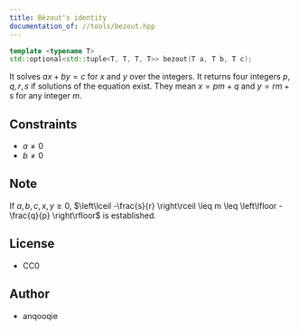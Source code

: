 ```yaml
---
title: Bézout's identity
documentation_of: //tools/bezout.hpp
---
```


```cpp
template <typename T>
std::optional<std::tuple<T, T, T, T>> bezout(T a, T b, T c);
```

It solves $ax + by = c$ for $x$ and $y$ over the integers.
It returns four integers $p, q, r, s$ if solutions of the equation exist.
They mean $x = pm + q$ and $y = rm + s$ for any integer $m$.

## Constraints
- $a \neq 0$
- $b \neq 0$

## Note
If $a, b, c, x, y \geq 0$, $\left\lceil -\frac{s}{r} \right\rceil \leq m \leq \left\lfloor -\frac{q}{p} \right\rfloor$ is established.

## License
- CC0

## Author
- anqooqie
